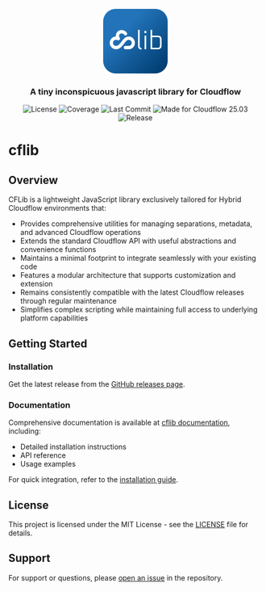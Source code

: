<p align="center">
  <img alt="Icon image" src="./images/cflib.svg" height="128">
  <h3 align="center">A tiny inconspicuous javascript library for Cloudflow</h3>
</p>

<p align="center">
  <img src="https://img.shields.io/badge/license-MIT-darkgreen.svg" alt="License">
    <img src="https://img.shields.io/codecov/c/github/jcgerhard/cflib" alt="Coverage">
    <img src="https://img.shields.io/github/last-commit/jcgerhard/cflib" alt="Last Commit">
    <img src="https://img.shields.io/badge/Ready%20for-Cloudflow%2025.03-blue" alt="Made for Cloudflow 25.03">
    <img src="https://img.shields.io/github/v/release/jcgerhard/cflib?include_prereleases" alt="Release">
</p>

# cflib

## Overview

CFLib is a lightweight JavaScript library exclusively tailored for Hybrid Cloudflow environments that:

- Provides comprehensive utilities for managing separations, metadata, and advanced Cloudflow operations
- Extends the standard Cloudflow API with useful abstractions and convenience functions
- Maintains a minimal footprint to integrate seamlessly with your existing code
- Features a modular architecture that supports customization and extension
- Remains consistently compatible with the latest Cloudflow releases through regular maintenance
- Simplifies complex scripting while maintaining full access to underlying platform capabilities

## Getting Started

### Installation

Get the latest release from the [GitHub releases page](https://github.com/jcgerhard/cflib/releases).

### Documentation

Comprehensive documentation is available at [cflib documentation](https://jcgerhard.github.io/cflib/), including:

- Detailed installation instructions
- API reference
- Usage examples

For quick integration, refer to the [installation guide](https://jcgerhard.github.io/cflib/installation.html).

## License

This project is licensed under the MIT License - see the [LICENSE](./LICENSE) file for details.

## Support

For support or questions, please [open an issue](https://github.com/jcgerhard/cflib/issues) in the repository.
